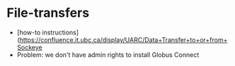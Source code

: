 
# File-transfers 

- [how-to instructions](https://confluence.it.ubc.ca/display/UARC/Data+Transfer+to+or+from+Sockeye
- Problem: we don't have admin rights to install Globus Connect
